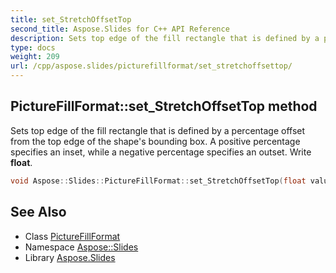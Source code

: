 ```yaml
---
title: set_StretchOffsetTop
second_title: Aspose.Slides for C++ API Reference
description: Sets top edge of the fill rectangle that is defined by a percentage offset from the top edge of the shape's bounding box. A positive percentage specifies an inset, while a negative percentage specifies an outset. Write float.
type: docs
weight: 209
url: /cpp/aspose.slides/picturefillformat/set_stretchoffsettop/
---
```

## PictureFillFormat::set_StretchOffsetTop method


Sets top edge of the fill rectangle that is defined by a percentage offset from the top edge of the shape's bounding box. A positive percentage specifies an inset, while a negative percentage specifies an outset. Write **float**.

```cpp
void Aspose::Slides::PictureFillFormat::set_StretchOffsetTop(float value) override
```

## See Also

* Class [PictureFillFormat](../)
* Namespace [Aspose::Slides](../../)
* Library [Aspose.Slides](../../../)
